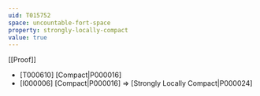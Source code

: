 ```yaml
---
uid: T015752
space: uncountable-fort-space
property: strongly-locally-compact
value: true
---
```

[[Proof]]

* [T000610] [Compact|P000016]
* [I000006] [Compact|P000016] => [Strongly Locally Compact|P000024]

